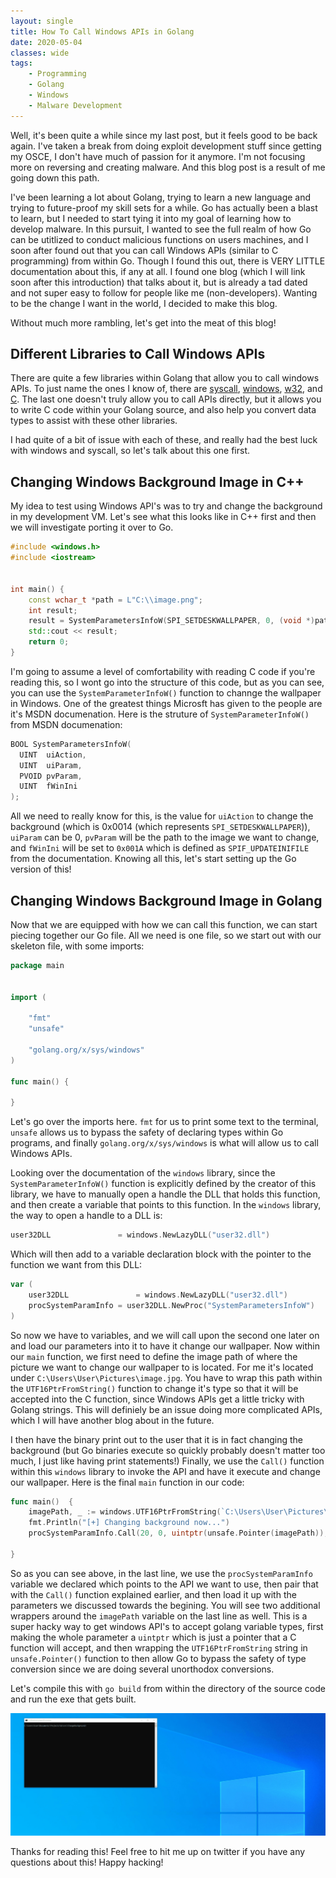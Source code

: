 ```yaml
---
layout: single
title: How To Call Windows APIs in Golang
date: 2020-05-04
classes: wide
tags:
    - Programming
    - Golang
    - Windows
    - Malware Development
---
```


Well, it's been quite a while since my last post, but it feels good to be back again. I've taken a break from doing exploit development stuff since getting my OSCE, I don't have much of passion for it anymore. I'm not focusing more on reversing and creating malware. And this blog post is a result of me going down this path.

I've been learning a lot about Golang, trying to learn a new language and trying to future-proof my skill sets for a while. Go has actually been a blast to learn, but I needed to start tying it into my goal of learning how to develop malware. In this pursuit, I wanted to see the full realm of how Go can be utitlized to conduct malicious functions on users machines, and I soon after found out that you can call Windows APIs (similar to C programming) from within Go. 
Though I found this out, there is VERY LITTLE documentation about this, if any at all. I found one blog (which I will link soon after this introduction) that talks about it, but is already a tad dated and not super easy to follow for people like me (non-developers). Wanting to be the change I want in the world, I decided to make this blog.

Without much more rambling, let's get into the meat of this blog!


Different Libraries to Call Windows APIs
------------------------------------------

There are quite a few libraries within Golang that allow you to call windows APIs. To just name the ones I know of, there are [syscall](https://golang.org/pkg/syscall/), [windows](https://godoc.org/golang.org/x/sys/windows), [w32](https://godoc.org/github.com/TheTitanrain/w32), and [C](https://golang.org/cmd/cgo/). The last one doesn't truly allow you to call APIs directly, but it allows you to write C code within your Golang source, and also help you convert data types to assist with these other libraries.

I had quite of a bit of issue with each of these, and really had the best luck with windows and syscall, so let's talk about this one first.

Changing Windows Background Image in C++
-----------------------------------------

My idea to test using Windows API's was to try and change the background in my development VM. Let's see what this looks like in C++ first and then we will investigate porting it over to Go.

```cpp
#include <windows.h>
#include <iostream>


int main() {
    const wchar_t *path = L"C:\\image.png";
    int result;
    result = SystemParametersInfoW(SPI_SETDESKWALLPAPER, 0, (void *)path, SPIF_UPDATEINIFILE);
    std::cout << result;        
    return 0;
}
```

I'm going to assume a level of comfortability with reading C code if you're reading this, so I wont go into the structure of this code, but as you can see, you can use the `SystemParameterInfoW()` function to channge the wallpaper in Windows. One of the greatest things Microsft has given to the people are it's MSDN documenation. Here is the struture of `SystemParameterInfoW()` from MSDN documenation:

```cpp
BOOL SystemParametersInfoW(
  UINT  uiAction,
  UINT  uiParam,
  PVOID pvParam,
  UINT  fWinIni
);
```
All we need to really know for this, is the value for `uiAction` to change the background (which is 0x0014 (which represents `SPI_SETDESKWALLPAPER`)), `uiParam` can be 0, `pvParam` will be the path to the image we want to change, and `fWinIni` will be set to `0x001A` which is defined as `SPIF_UPDATEINIFILE` from the documentation. Knowing all this, let's start setting up the Go version of this!


Changing Windows Background Image in Golang
--------------------------------------------

Now that we are equipped with how we can call this function, we can start piecing together our Go file. All we need is one file, so we start out with our skeleton file, with some imports:

```go
package main


import (

	"fmt"
	"unsafe"

	"golang.org/x/sys/windows"
)

func main() {

}
```

Let's go over the imports here. `fmt` for us to print some text to the terminal, `unsafe` allows us to bypass the safety of declaring types within Go programs, and finally `golang.org/x/sys/windows` is what will allow us to call Windows APIs.

Looking over the documentation of the `windows` library, since the `SystemParameterInfoW()` function is explicitly defined by the creator of this library, we have to manually open a handle the DLL that holds this function, and then create a variable that points to this function. In the `windows` library, the way to open a handle to a DLL is:

```go
user32DLL				= windows.NewLazyDLL("user32.dll")
```
Which will then add to a variable declaration block with the pointer to the function we want from this DLL:

```go
var (
    user32DLL				= windows.NewLazyDLL("user32.dll")
    procSystemParamInfo	= user32DLL.NewProc("SystemParametersInfoW")
)
```

So now we have to variables, and we will call upon the second one later on and load our parameters into it to have it change our wallpaper. 
Now within our `main` function, we first need to define the image path of where the picture we want to change our wallpaper to is located. For me it's located under `C:\Users\User\Pictures\image.jpg`. You have to wrap this path within the `UTF16PtrFromString()` function to change it's type so that it will be accepted into the C function, since Windows APIs get a little tricky with Golang strings. This will definiely be an issue doing more complicated APIs, which I will have another blog about in the future. 

I then have the binary print out to the user that it is in fact changing the background (but Go binaries execute so quickly probably doesn't matter too much, I just like having print statements!) Finally, we use the `Call()` function within this `windows` library to invoke the API and have it execute and change our wallpaper. Here is the final `main` function in our code:

```go
func main()  {
	imagePath, _ := windows.UTF16PtrFromString(`C:\Users\User\Pictures\image.jpg`)
	fmt.Println("[+] Changing background now...")
	procSystemParamInfo.Call(20, 0, uintptr(unsafe.Pointer(imagePath)), 0x001A)

}
```
So as you can see above, in the last line, we use the `procSystemParamInfo` variable we declared which points to the API we want to use, then pair that with the `Call()` function explained earlier, and then load it up with the parameters we discussed towards the begining. You will see two additional wrappers around the `imagePath` variable on the last line as well. This is a super hacky way to get windows API's to accept golang variable types, first making the whole parameter a `uintptr` which is just a pointer that a C function will accept, and then wrapping the `UTF16PtrFromString` string in `unsafe.Pointer()` function to then allow Go to bypass the safety of type conversion since we are doing several unorthodox conversions.

Let's compile this with `go build` from within the directory of the source code and run the exe that gets built.

![](assets/images/change.gif)


Thanks for reading this! Feel free to hit me up on twitter if you have any questions about this! Happy hacking!
